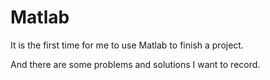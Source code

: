 # Matlab
It is the first time for me to use Matlab to finish a project.

And there are some problems and solutions I want to record. 
